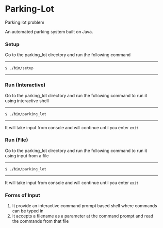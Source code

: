 # Parking-Lot
Parking lot problem

An automated parking system built on Java.

### Setup
Go to the parking_lot directory and run the following command

----
	$ ./bin/setup
----


### Run (Interactive)
Go to the parking_lot directory and run the following command to run it using interactive shell

----
	$ ./bin/parking_lot
----
It will take input from console and will continue until you enter `exit`

### Run (File)
Go to the parking_lot directory and run the following command to run it using input from a file

----
	$ ./bin/parking_lot
----
It will take input from console and will continue until you enter `exit`

### Forms of Input
1) It provide an interactive command prompt based shell where commands can be typed in
2) It accepts a filename as a parameter at the command prompt and read the commands from that file
